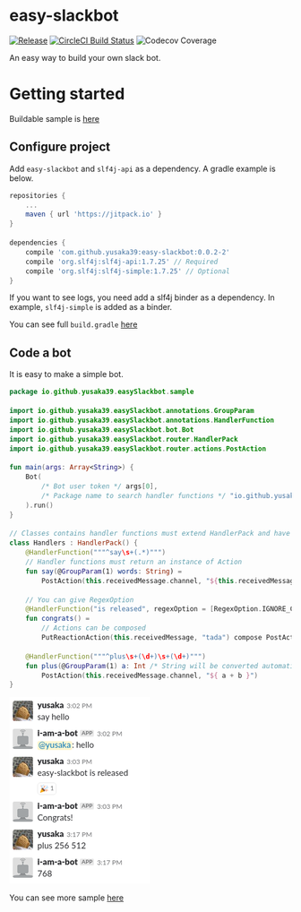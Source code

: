 # easy-slackbot
 [![Release](https://img.shields.io/jitpack/v/yusaka39/easy-slackbot.svg)](https://jitpack.io/#yusaka39/easy-slackbot)
[![CircleCI Build Status](https://img.shields.io/circleci/project/github/yusaka39/easy-slackbot/master.svg)](https://circleci.com/gh/yusaka39/easy-slackbot)
![Codecov Coverage](https://img.shields.io/codecov/c/github/yusaka39/easy-slackbot/master.svg)

An easy way to build your own slack bot.

# Getting started
Buildable sample is [here](./sample)

## Configure project
Add `easy-slackbot` and `slf4j-api` as a dependency. A gradle example is below.

```gradle
repositories {
    ...
    maven { url 'https://jitpack.io' }
}

dependencies {
    compile 'com.github.yusaka39:easy-slackbot:0.0.2-2'
    compile 'org.slf4j:slf4j-api:1.7.25' // Required
    compile 'org.slf4j:slf4j-simple:1.7.25' // Optional
}
```

If you want to see logs, you need add a slf4j binder as a dependency. In example, `slf4j-simple` is added as a binder.

You can see full `build.gradle` [here](./sample/build.gradle)

## Code a bot
It is easy to make a simple bot.

```kotlin
package io.github.yusaka39.easySlackbot.sample

import io.github.yusaka39.easySlackbot.annotations.GroupParam
import io.github.yusaka39.easySlackbot.annotations.HandlerFunction
import io.github.yusaka39.easySlackbot.bot.Bot
import io.github.yusaka39.easySlackbot.router.HandlerPack
import io.github.yusaka39.easySlackbot.router.actions.PostAction

fun main(args: Array<String>) {
    Bot(
        /* Bot user token */ args[0],
        /* Package name to search handler functions */ "io.github.yusaka39.easySlackbot.sample"
    ).run()
}

// Classes contains handler functions must extend HandlerPack and have a primary constructor without arguments
class Handlers : HandlerPack() {
    @HandlerFunction("""^say\s+(.*)""")
    // Handler functions must return an instance of Action
    fun say(@GroupParam(1) words: String) =
        PostAction(this.receivedMessage.channel, "${this.receivedMessage.user.replyString}: $words")
    
    // You can give RegexOption
    @HandlerFunction("is released", regexOption = [RegexOption.IGNORE_CASE])
    fun congrats() =
        // Actions can be composed
        PutReactionAction(this.receivedMessage, "tada") compose PostAction(this.receivedMessage.channel, "Congrats!")

    @HandlerFunction("""^plus\s+(\d+)\s+(\d+)""")
    fun plus(@GroupParam(1) a: Int /* String will be converted automatically */, @GroupParam(2) b: Int) = 
        PostAction(this.receivedMessage.channel, "${ a + b }")
}
```

![ScreenShot](./doc/screenshot.png)

You can see more sample [here](./sample/src/main/kotlin/io/github/yusaka39/easySlackbot/sample/Main.kt)
